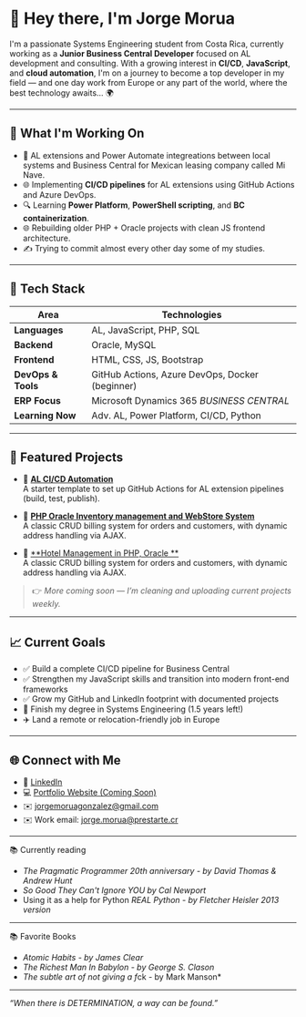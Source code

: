 # 👋 Hey there, I'm Jorge Morua

I'm a passionate Systems Engineering student from Costa Rica, currently working as a **Junior Business Central Developer** focused on AL development and consulting. With a growing interest in **CI/CD**, **JavaScript**, and **cloud automation**, I'm on a journey to become a top developer in my field — and one day work from Europe or any part of the world, where the best technology awaits... 🌍 

---

## 🔧 What I'm Working On
- 🚀 AL extensions and Power Automate integreations between local systems and Business Central for Mexican leasing company called Mi Nave. 
- 🌐 Implementing **CI/CD pipelines** for AL extensions using GitHub Actions and Azure DevOps.
- 🔍 Learning **Power Platform**, **PowerShell scripting**, and **BC containerization**.
- 🌐 Rebuilding older PHP + Oracle projects with clean JS frontend architecture.
- ✍️ Trying to commit almost every other day some of my studies.

---

## 🧰 Tech Stack

| Area                | Technologies                  |
|---------------------|-------------------------------|
| **Languages**       | AL, JavaScript, PHP, SQL      |
| **Backend**         | Oracle, MySQL                 |
| **Frontend**        | HTML, CSS, JS, Bootstrap      |
| **DevOps & Tools**  | GitHub Actions, Azure DevOps, Docker (beginner) |
| **ERP Focus**       | Microsoft Dynamics 365 *BUSINESS CENTRAL*     |
| **Learning Now**    | Adv. AL, Power Platform, CI/CD, Python |

---

## 📂 Featured Projects

- 🔧 [**AL CI/CD Automation**](#)  
  A starter template to set up GitHub Actions for AL extension pipelines (build, test, publish).

- 🧾 [**PHP Oracle Inventory management and WebStore System**](#)  
  A classic CRUD billing system for orders and customers, with dynamic address handling via AJAX.

- 📝 [**Hotel Management in PHP, Oracle **](#)  
A classic CRUD billing system for orders and customers, with dynamic address handling via AJAX.

> 👉 *More coming soon — I’m cleaning and uploading current projects weekly.*

---

## 📈 Current Goals

- ✅ Build a complete CI/CD pipeline for Business Central
- ✅ Strengthen my JavaScript skills and transition into modern front-end frameworks
- ✅ Grow my GitHub and LinkedIn footprint with documented projects
- 🧠 Finish my degree in Systems Engineering (1.5 years left!)
- ✈️ Land a remote or relocation-friendly job in Europe

---

## 🌐 Connect with Me

- 💼 [LinkedIn](https://www.linkedin.com/in/jorgemoruagonzalez/)
- 💻 [Portfolio Website (Coming Soon)](#)
- ✉️ jorgemoruagonzalez@gmail.com
- ✉️ Work email: jorge.morua@prestarte.cr

---

📚 Currently reading

- *The Pragmatic Programmer 20th anniversary - by David Thomas & Andrew Hunt*
- *So Good They Can't Ignore YOU by Cal Newport*
- Using it as a help for Python *REAL Python - by Fletcher Heisler 2013 version*

---

📚 Favorite Books

- *Atomic Habits - by James Clear*
- *The Richest Man In Babylon - by George S. Clason*
- *The subtle art of not giving a f*ck - by Mark Manson*

---

*“When there is DETERMINATION, a way can be found.”*
